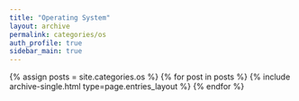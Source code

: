 ```yaml
---
title: "Operating System"
layout: archive
permalink: categories/os
auth_profile: true
sidebar_main: true
---
```


{% assign posts = site.categories.os %}
{% for post in posts %}
{% include archive-single.html type=page.entries_layout %}
{% endfor %}
